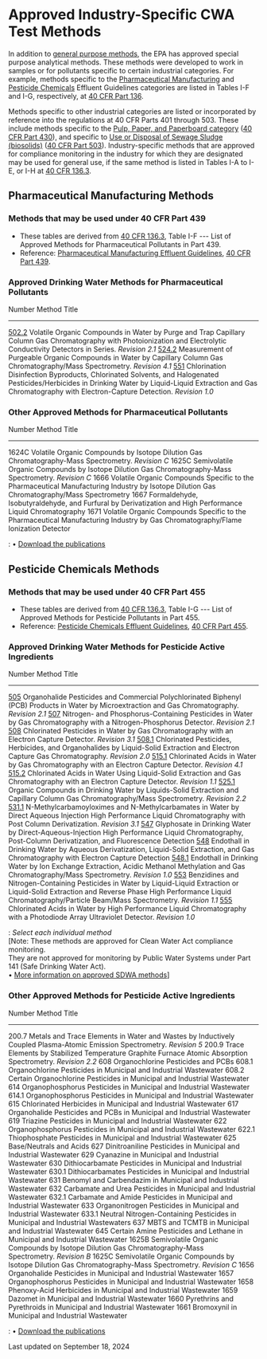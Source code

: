 # Approved Industry-Specific CWA Test Methods  

In addition to [general purpose methods](/cwa-methods/approved-cwa-chemical-test-methods), the EPA has approved special purpose analytical methods. These methods were developed to work in samples or for pollutants specific to certain industrial categories. For example, methods specific to the [Pharmaceutical Manufacturing](/eg/pharmaceutical-manufacturing-effluent-guidelines) and [Pesticide Chemicals](/eg/pesticide-chemicals-effluent-guidelines) Effluent Guidelines categories are listed in Tables I-F and I-G, respectively, at [40 CFR Part 136](https://www.ecfr.gov/current/title-40/chapter-I/subchapter-D/part-136).

Methods specific to other industrial categories are listed or incorporated by reference into the regulations at 40 CFR Parts 401 through 503. These include methods specific to the [Pulp, Paper, and Paperboard category](/eg/pulp-paper-and-paperboard-effluent-guidelines) ([40 CFR Part 430](https://www.ecfr.gov/current/title-40/chapter-I/subchapter-N/part-430)), and specific to [Use or Disposal of Sewage Sludge (biosolids)](/biosolids) ([40 CFR Part 503](https://www.ecfr.gov/current/title-40/chapter-I/subchapter-O/part-503)). Industry-specific methods that are approved for compliance monitoring in the industry for which they are designated may be used for general use, if the same method is listed in Tables I-A to I-E, or I-H at [40 CFR 136.3](https://www.ecfr.gov/current/title-40/chapter-I/subchapter-D/part-136#136.3).

## Pharmaceutical Manufacturing Methods

### Methods that may be used under 40 CFR Part 439

-   These tables are derived from [40 CFR 136.3](https://www.ecfr.gov/current/title-40/chapter-I/subchapter-D/part-136#136.3), Table I-F --- List of Approved Methods for Pharmaceutical Pollutants in Part 439.
-   Reference: [Pharmaceutical Manufacturing Effluent Guidelines](/eg/pharmaceutical-manufacturing-effluent-guidelines), [40 CFR Part 439](https://www.ecfr.gov/current/title-40/chapter-I/subchapter-N/part-439).

### Approved Drinking Water Methods for Pharmaceutical Pollutants

  Number                                                       Method Title
  ------------------------------------------------------------ ------------------------------------------------------------------------------------------------------------------------------------------------------------------------------------------------------------------------
  [502.2](https://www.nemi.gov/methods/method_summary/4827/) Volatile Organic Compounds in Water by Purge and Trap Capillary Column Gas Chromatography with Photoionization and Electrolytic Conductivity Detectors in Series. *Revision 2.1*
  [524.2](https://www.nemi.gov/methods/method_summary/4803/) Measurement of Purgeable Organic Compounds in Water by Capillary Column Gas Chromatography/Mass Spectrometry. *Revision 4.1*
  [551](https://www.nemi.gov/methods/method_summary/4809/) Chlorination Disinfection Byproducts, Chlorinated Solvents, and Halogenated Pesticides/Herbicides in Drinking Water by Liquid-Liquid Extraction and Gas Chromatography with Electron-Capture Detection. *Revision 1.0*

### Other Approved Methods for Pharmaceutical Pollutants

  Number   Method Title
  -------- -------------------------------------------------------------------------------------------------------------------------------------------
  1624C    Volatile Organic Compounds by Isotope Dilution Gas Chromatography-Mass Spectrometry. *Revision C*
  1625C    Semivolatile Organic Compounds by Isotope Dilution Gas Chromatography-Mass Spectrometry. *Revision C*
  1666     Volatile Organic Compounds Specific to the Pharmaceutical Manufacturing Industry by Isotope Dilution Gas Chromatography/Mass Spectrometry
  1667     Formaldehyde, Isobutyraldehyde, and Furfural by Derivatization and High Performance Liquid Chromatography
  1671     Volatile Organic Compounds Specific to the Pharmaceutical Manufacturing Industry by Gas Chromatography/Flame Ionization Detector

  : • [Download the publications](/cwa-methods/approved-cwa-test-methods-pharmaceutical-pollutants)

## Pesticide Chemicals Methods

### Methods that may be used under 40 CFR Part 455

-   These tables are derived from [40 CFR 136.3](https://www.ecfr.gov/current/title-40/chapter-I/subchapter-D/part-136#136.3), Table I-G --- List of Approved Methods for Pesticide Pollutants in Part 455.
-   Reference: [Pesticide Chemicals Effluent Guidelines](/eg/pesticide-chemicals-effluent-guidelines), [40 CFR Part 455](https://www.ecfr.gov/current/title-40/chapter-I/subchapter-N/part-455).

### Approved Drinking Water Methods for Pesticide Active Ingredients

  Number                                                                               Method Title
  ------------------------------------------------------------------------------------ ------------------------------------------------------------------------------------------------------------------------------------------------------------------------------------------------------------------------
  [505](https://www.nemi.gov/methods/method_summary/4799/)                             Organohalide Pesticides and Commercial Polychlorinated Biphenyl (PCB) Products in Water by Microextraction and Gas Chromatography. *Revision 2.1*
  [507](https://www.nemi.gov/methods/method_summary/4801/)                             Nitrogen- and Phosphorus-Containing Pesticides in Water by Gas Chromatography with a Nitrogen-Phosphorus Detector. *Revision 2.1*
  [508](https://www.nemi.gov/methods/method_summary/4826/)                             Chlorinated Pesticides in Water by Gas Chromatography with an Electron Capture Detector. *Revision 3.1*
  [508.1](https://www.nemi.gov/methods/method_summary/4802/)                           Chlorinated Pesticides, Herbicides, and Organohalides by Liquid-Solid Extraction and Electron Capture Gas Chromatography. *Revision 2.0*
  [515.1](https://www.nemi.gov/methods/method_summary/4710/)                           Chlorinated Acids in Water by Gas Chromatography with an Electron Capture Detector. *Revision 4.1*
  [515.2](https://www.nemi.gov/methods/method_summary/4831/)                           Chlorinated Acids in Water Using Liquid-Solid Extraction and Gas Chromatography with an Electron Capture Detector. *Revision 1.1*
  [525.1](/cwa-methods/approved-drinking-water-methods-pesticide-active-ingredients)   Organic Compounds in Drinking Water by Liquids-Solid Extraction and Capillary Column Gas Chromatography/Mass Spectrometry. *Revision 2.2*
  [531.1](https://www.nemi.gov/methods/method_summary/4805/)                           N-Methylcarbamoyloximes and N-Methylcarbamates in Water by Direct Aqueous Injection High Performance Liquid Chromatography with Post Column Derivatization. *Revision 3.1*
  [547](https://www.nemi.gov/methods/method_summary/4806/)                             Glyphosate in Drinking Water by Direct-Aqueous-Injection High Performance Liquid Chromatography, Post-Column Derivatization, and Fluorescence Detection
  [548](/cwa-methods/approved-drinking-water-methods-pesticide-active-ingredients)     Endothall in Drinking Water by Aqueous Derivatization, Liquid-Solid Extraction, and Gas Chromatography with Electron Capture Detection
  [548.1](https://www.nemi.gov/methods/method_summary/4807/)                           Endothall in Drinking Water by Ion Exchange Extraction, Acidic Methanol Methylation and Gas Chromatography/Mass Spectrometry. *Revision 1.0*
  [553](/cwa-methods/approved-drinking-water-methods-pesticide-active-ingredients)     Benzidines and Nitrogen-Containing Pesticides in Water by Liquid-Liquid Extraction or Liquid-Solid Extraction and Reverse Phase High Performance Liquid Chromatography/Particle Beam/Mass Spectrometry. *Revision 1.1*
  [555](https://www.nemi.gov/methods/method_summary/4788/)                             Chlorinated Acids in Water by High Performance Liquid Chromatography with a Photodiode Array Ultraviolet Detector. *Revision 1.0*

  : *Select each individual method*\
  [Note: These methods are approved for Clean Water Act compliance monitoring.\
  They are not approved for monitoring by Public Water Systems under Part 141 (Safe Drinking Water Act).\
  • [More information on approved SDWA   methods](/dwanalyticalmethods)] 

### Other Approved Methods for Pesticide Active Ingredients

  Number   Method Title
  -------- ------------------------------------------------------------------------------------------------------------------------
  200.7    Metals and Trace Elements in Water and Wastes by Inductively Coupled Plasma-Atomic Emission Spectrometry. *Revision 5*
  200.9    Trace Elements by Stabilized Temperature Graphite Furnace Atomic Absorption Spectrometry. *Revision 2.2*
  608      Organochlorine Pesticides and PCBs
  608.1    Organochlorine Pesticides in Municipal and Industrial Wastewater
  608.2    Certain Organochlorine Pesticides in Municipal and Industrial Wastewater
  614      Organophosphorus Pesticides in Municipal and Industrial Wastewater
  614.1    Organophosphorus Pesticides in Municipal and Industrial Wastewater
  615      Chlorinated Herbicides in Municipal and Industrial Wastewater
  617      Organohalide Pesticides and PCBs in Municipal and Industrial Wastewater
  619      Triazine Pesticides in Municipal and Industrial Wastewater
  622      Organophosphorus Pesticides in Municipal and Industrial Wastewater
  622.1    Thiophosphate Pesticides in Municipal and Industrial Wastewater
  625      Base/Neutrals and Acids
  627      Dinitroaniline Pesticides in Municipal and Industrial Wastewater
  629      Cyanazine in Municipal and Industrial Wastewater
  630      Dithiocarbamate Pesticides in Municipal and Industrial Wastewater
  630.1    Dithiocarbamates Pesticides in Municipal and Industrial Wastewater
  631      Benomyl and Carbendazim in Municipal and Industrial Wastewater
  632      Carbamate and Urea Pesticides in Municipal and Industrial Wastewater
  632.1    Carbamate and Amide Pesticides in Municipal and Industrial Wastewater
  633      Organonitrogen Pesticides in Municipal and Industrial Wastewater
  633.1    Neutral Nitrogen-Containing Pesticides in Municipal and Industrial Wastewaters
  637      MBTS and TCMTB in Municipal and Industrial Wastewater
  645      Certain Amine Pesticides and Lethane in Municipal and Industrial Wastewater
  1625B    Semivolatile Organic Compounds by Isotope Dilution Gas Chromatography-Mass Spectrometry. *Revision B*
  1625C    Semivolatile Organic Compounds by Isotope Dilution Gas Chromatography-Mass Spectrometry. *Revision C*
  1656     Organohalide Pesticides in Municipal and Industrial Wastewater
  1657     Organophosphorus Pesticides in Municipal and Industrial Wastewater
  1658     Phenoxy-Acid Herbicides in Municipal and Industrial Wastewater
  1659     Dazomet in Municipal and Industrial Wastewater
  1660     Pyrethrins and Pyrethroids in Municipal and Industrial Wastewater
  1661     Bromoxynil in Municipal and Industrial Wastewater

  : • [Download the publications](/cwa-methods/approved-cwa-test-methods-pesticide-active-ingredients)

Last updated on September 18, 2024
